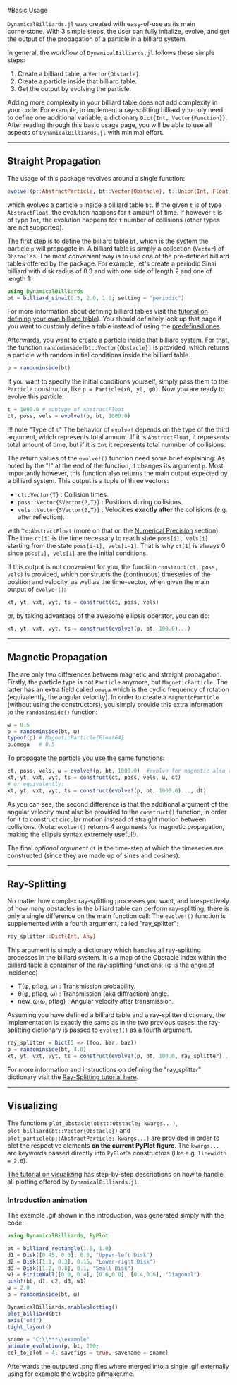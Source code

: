#Basic Usage

`DynamicalBilliards.jl` was created with easy-of-use as its main cornerstone.
With 3 simple steps, the user can fully initalize, evolve, and get the output of the propagation of a particle in a billiard system.

In general, the workflow of `DynamicalBilliards.jl` follows these simple steps:
1. Create a billiard table, a `Vector{Obstacle}`.
2. Create a particle inside that billiard table.
3. Get the output by evolving the particle.

Adding more complexity in your billiard table does not add complexity in your code. For example, to implement a ray-splitting billiard
you only need to define one additional variable, a dictionary `Dict{Int, Vector{Function}}`. After reading through this basic usage page,
you will be able to use all aspects of `DynamicalBilliards.jl` with minimal effort.

---

## Straight Propagation

The usage of this package revolves around a single function:
```julia
evolve!(p::AbstractParticle, bt::Vector{Obstacle}, t::Union{Int, Float})
```
which evolves a particle `p` inside a billiard table `bt`. If the given `t` is of type `AbstractFloat`, the evolution happens for `t` amount of time. If however `t` is of type `Int`, the evolution happens for `t` number of collisions (other types are not supported).

The first step is to define the billiard table `bt`, which is the system the particle `p` will propagate in.
A billiard table is simply a collection (`Vector`) of `Obstacle`s. The most convenient way is to use
one of the pre-defined billiard tables offered by the package. For example, let's create a periodic Sinai
billiard with disk radius of 0.3 and with one side of length 2 and one of length 1:
```julia
using DynamicalBilliards
bt = billiard_sinai(0.3, 2.0, 1.0; setting = "periodic")
```
For more information about defining billiard tables visit the [tutorial on defining your own billiard table](/tutorials/billiard_table)). You should definitely look up that page
if you want to customly define a table instead of using the [predefined ones](basic/library/#standard-billiards).

Afterwards, you want to create a particle inside that billiard system.
For that, the function `randominside(bt::Vector{Obstacle})` is provided, which returns a particle with random initial conditions inside the billiard table.
```julia
p = randominside(bt)
```
If you want to specify the initial conditions yourself, simply pass them to the `Particle` constructor, like `p = Particle(x0, y0, φ0)`.
Now you are ready to evolve this particle:
```julia
t = 1000.0 # subtype of AbstractFloat
ct, poss, vels = evolve!(p, bt, 1000.0)
```

!!! note "Type of `t`"
    The behavior of `evolve!` depends on the type of the third argument,
    which represents total amount. If it is `AbstractFloat`, it represents total amount of time, but if it is `Int` it represents total numnber of collisions.

The return values of the `evolve!()` function need some brief explaining: As noted by the "!" at the end of the function, it changes its argument `p`.
Most importantly however, this function also returns the main output expected by a billiard system. This output is a tuple of three vectors:
* `ct::Vector{T}` : Collision times.
* `poss::Vector{SVector{2,T}}` : Positions during collisions.
* `vels::Vector{SVector{2,T}}` : Velocities **exactly after** the collisions (e.g. after reflection).

with `T<:AbstractFloat` (more on that on the [Numerical Precision](/physics/#numerical-precision) section). The time `ct[i]` is the time necessary to reach state `poss[i], vels[i]` starting from the
state `poss[i-1], vels[i-1]`. That is why `ct[1]` is always 0 since `poss[1], vels[1]` are
the initial conditions.

If this output is not convenient for you, the function `construct(ct, poss, vels)` is provided,
which constructs the (continuous) timeseries of the position and velocity, as well as the time-vector, when given the main output of `evolve!()`:
```julia
xt, yt, vxt, vyt, ts = construct(ct, poss, vels)
```
or, by taking advantage of the awesome ellipsis operator, you can do:
```julia
xt, yt, vxt, vyt, ts = construct(evolve!(p, bt, 100.0)...)
```

---

## Magnetic Propagation

The are only two differences between magnetic and straight propagation.
Firstly, the particle type is not `Particle` anymore, but `MagneticParticle`.
The latter has an extra field called `omega` which is the cyclic frequency of rotation
(equivalently, the angular velocity). In order to create a `MagneticParticle` (without using the constructors),
you simply provide this extra information to the `randominside()` function:
```julia
ω = 0.5
p = randominside(bt, ω)
typeof(p) # MagneticParticle{Float64}
p.omega   # 0.5
```
To propagate the particle you use the same functions:
```julia
ct, poss, vels, ω = evolve!(p, bt, 1000.0)  #evolve for magnetic also returns ω
xt, yt, vxt, vyt, ts = construct(ct, poss, vels, ω, dt)
# or equivalently:
xt, yt, vxt, vyt, ts = construct(evolve!(p, bt, 1000.0)..., dt)
```
As you can see, the second difference is that the additional argument of the angular velocity must also be provided
to the `construct()` function, in order for it to construct circular motion instead of straight motion between collisions.
(Note: `evolve!()` returns 4 arguments for magnetic propagation, making the ellipsis syntax extremely useful!).

The final *optional argument* `dt` is the time-step at which the timeseries are constructed
(since they are made up of sines and cosines).

---

## Ray-Splitting

No matter how complex ray-splitting processes you want, and irrespectively of
how many obstacles in the billiard table can perform ray-splitting, there is only
a single difference on the main function call:
The `evolve!()` function is supplemented with a fourth argument, called "ray_splitter":
```julia
ray_splitter::Dict{Int, Any}
```
This argument is simply a dictionary which handles all ray-splitting processes in the billiard system.
It is a map of the Obstacle index within the billiard table a container of the
ray-splitting functions: (φ is the angle of incidence)
* T(φ, pflag, ω) : Transmission probability.
* θ(φ, pflag, ω) : Transmission (aka diffraction) angle.
* new_ω(ω, pflag) : Angular velocity after transmission.

Assuming you have defined a billiard table and a ray-splitter dictionary, the implementation is exactly the same as in the two previous cases: the ray-splitting dictionary is passed to `evolve!()` as a fourth argument.
```julia
ray_splitter = Dict(5 => (foo, bar, baz))
p = randominside(bt, 4.0)
xt, yt, vxt, vyt, ts = construct(evolve!(p, bt, 100.0, ray_splitter)..., 0.01)
```

For more information and instructions on defining the "ray_splitter" dictionary visit the [Ray-Splitting tutorial here](/tutorials/ray-splitting).

---

## Visualizing

The functions `plot_obstacle(obst::Obstacle; kwargs...)`, `plot_billiard(bt::Vector{Obstacle})` and `plot_particle(p::AbstractParticle; kwargs...)` are provided in order to plot the respective elements **on the current PyPlot figure**. The `kwargs...` are keywords passed directly into `PyPlot`'s constructors (like e.g. `linewidth = 2.0`).

[The tutorial on visualizing](/tutorials/visualizing) has step-by-step descriptions on how to handle all plotting offered by `DynamicalBilliards.jl`.

### Introduction animation

The example .gif shown in the introduction, was generated simply with the code:
```julia
using DynamicalBilliards, PyPlot

bt = billiard_rectangle(1.5, 1.0)
d1 = Disk([0.45, 0.6], 0.3, "Upper-left Disk")
d2 = Disk([1.1, 0.3], 0.15, "Lower-right Disk")
d3 = Disk([1.2, 0.8], 0.1, "Small Disk")
w1 = FiniteWall([0.0, 0.4], [0.6,0.0], [0.4,0.6], "Diagonal")
push!(bt, d1, d2, d3, w1)
ω = 2.0
p = randominside(bt, ω)

DynamicalBilliards.enableplotting()
plot_billiard(bt)
axis("off")
tight_layout()

sname = "C:\\***\\example"
animate_evolution(p, bt, 200;
col_to_plot = 4, savefigs = true, savename = sname)
```
Afterwards the outputed .png files where merged into a single .gif externally using for example the website gifmaker.me.
